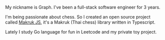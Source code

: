 My nickname is Graph. I've been a full-stack software engineer for 3 years.

I'm being passionate about chess. So I created an open source project called [Makruk JS](https://github.com/kaisukez/makruk-js), it's a Makruk (Thai chess) library written in Typescript.

Lately I study Go language for fun in Leetcode and my private toy project.
